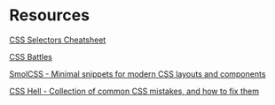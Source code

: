 # Resources

[CSS Selectors Cheatsheet](https://frontend30.com/css-selectors-cheatsheet/)

[CSS Battles](https://cssbattle.dev/)

[SmolCSS - Minimal snippets for modern CSS layouts and components](https://smolcss.dev/)

[CSS Hell - Collection of common CSS mistakes, and how to fix them](https://csshell.dev/)
